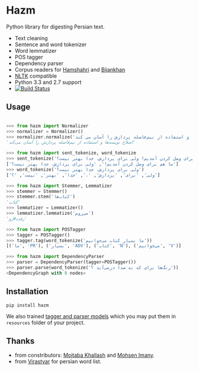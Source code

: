 Hazm
====

Python library for digesting Persian text.

+ Text cleaning
+ Sentence and word tokenizer
+ Word lemmatizer
+ POS tagger
+ Dependency parser
+ Corpus readers for [Hamshahri](http://ece.ut.ac.ir/dbrg/hamshahri/) and [Bijankhan](http://ece.ut.ac.ir/dbrg/bijankhan/)
+ [NLTK](http://nltk.org/) compatible
+ Python 3.3 and 2.7 support
+ [![Build Status](https://travis-ci.org/nournia/hazm.png)](https://travis-ci.org/nournia/hazm)

## Usage

```python

>>> from hazm import Normalizer
>>> normalizer = Normalizer()
>>> normalizer.normalize('اصلاح نويسه ها و استفاده از نیم‌فاصله پردازش را آسان مي كند')
'اصلاح نویسه‌ها و استفاده از نیم‌فاصله پردازش را آسان می‌کند'

>>> from hazm import sent_tokenize, word_tokenize
>>> sent_tokenize('ما هم برای وصل کردن آمدیم! ولی برای پردازش، جدا بهتر نیست؟')
['ما هم برای وصل کردن آمدیم!', 'ولی برای پردازش، جدا بهتر نیست؟']
>>> word_tokenize('ولی برای پردازش، جدا بهتر نیست؟')
['ولی', 'برای', 'پردازش', '،', 'جدا', 'بهتر', 'نیست', '؟']

>>> from hazm import Stemmer, Lemmatizer
>>> stemmer = Stemmer()
>>> stemmer.stem('کتاب‌ها')
'کتاب'
>>> lemmatizer = Lemmatizer()
>>> lemmatizer.lemmatize('می‌روم')
'رفت#رو'

>>> from hazm import POSTagger
>>> tagger = POSTagger()
>>> tagger.tag(word_tokenize('ما بسیار کتاب می‌خوانیم'))
[('ما', 'PR'), ('بسیار', 'ADV'), ('کتاب', 'N'), ('می‌خوانیم', 'V')]

>>> from hazm import DependencyParser
>>> parser = DependencyParser(tagger=POSTagger())
>>> parser.parse(word_tokenize('زنگ‌ها برای که به صدا درمی‌آید ؟'))
<DependencyGraph with 8 nodes>

```

## Installation

	pip install hazm

We also trained [tagger and parser models](http://dl.dropboxusercontent.com/u/90405495/resources.zip) which you may put them in `resources` folder of your project.

## Thanks

+ from constributors: [Mojtaba Khallash](https://github.com/mojtaba-khallash) and [Mohsen Imany](https://github.com/imani).
+ from [Virastyar](http://virastyar.ir/) for persian word list.
